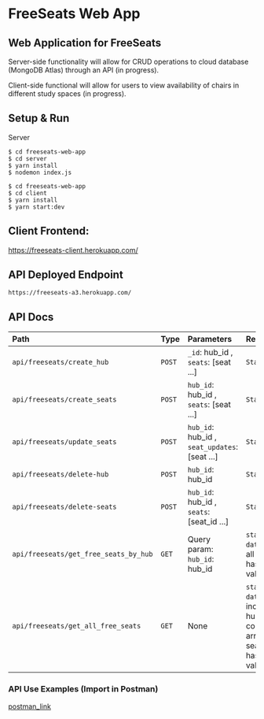 # FreeSeats Web App

## Web Application for FreeSeats

Server-side functionality will allow for CRUD operations to cloud database (MongoDB Atlas) through an API (in progress).

Client-side functional will allow for users to view availability of chairs in different study spaces (in progress). 

## Setup & Run

Server
```
$ cd freeseats-web-app
$ cd server
$ yarn install
$ nodemon index.js
```

```
$ cd freeseats-web-app
$ cd client
$ yarn install
$ yarn start:dev
```

## Client Frontend:
https://freeseats-client.herokuapp.com/

## API Deployed Endpoint

`https://freeseats-a3.herokuapp.com/`

## API Docs

| Path | Type | Parameters | Return | Description |
| :--- | :--- | :--- | :--- | :--- |
| `api/freeseats/create_hub` | `POST` | `_id`: hub_id , `seats`: [seat ...]  | `Status` | create_hub will add a new hub to the cloud database |
| `api/freeseats/create_seats` | `POST` | `hub_id`: hub_id , `seats`: [seat ...]  | `Status` | create_seats will add a new seats to an existing hub |
| `api/freeseats/update_seats` | `POST` | `hub_id`: hub_id , `seat_updates`: [seat ...]  | `Status` | update_seats updates the status of a list of seats |
| `api/freeseats/delete-hub` | `POST` | `hub_id`: hub_id | `Status` | delete_hub will delete hub based on hub_id |
| `api/freeseats/delete-seats` | `POST` | `hub_id`: hub_id , `seats`: [seat_id ...]  | `Status` | delete_hub will delete seats from a hub based on seat_id's |
| `api/freeseats/get_free_seats_by_hub` | `GET` | Query param: `hub_id`: hub_id  | `status`: Status, `data`: Array of all seats which has occupied value of false | get_free_seats_by_hub will return an array of the free seats given a hub_id as a request query parameter |
| `api/freeseats/get_all_free_seats` | `GET` | None  | `status`: Status, `data`: JSON including each hub_id and correspoinding array of all seats which has occupied value of false | get_all_free_seats will return all seats that are free |

### API Use Examples (Import in Postman) 
[postman_link](https://github.com/FreeSeats-Team/freeseats/tree/web-deploy/web_app/server/postman_examples)